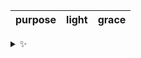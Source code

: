 | purpose | light | grace |
| :-----: | :---: | :---: |

<details>
  <summary>✨</summary>
  These words are chosen at random each day. New words will appear here tomorrow morning.
</details>